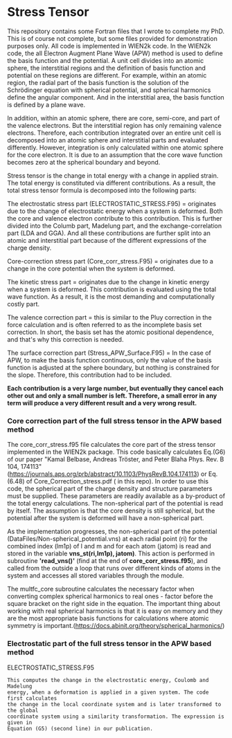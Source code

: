 # Stress Tensor

This repository contains some Fortran files that I wrote to complete my PhD. This is of course not complete, but some files provided for demonstration purposes only. All code is implemented in WIEN2k code. In the WIEN2k code, the all Electron Augment Plane Wave (APW) method is used to define the basis function and the potential. A unit cell divides into an atomic sphere, the interstitial regions and the definition of basis function and potential on these regions are different. For example, within an atomic region, the radial part of the basis function is the solution of the Schrödinger equation with spherical potential, and spherical harmonics define the angular component. And in the interstitial area, the basis function is defined by a plane wave.<br>

In addition, within an atomic sphere, there are core, semi-core, and part of the valence electrons. But the interstitial region has only remaining valence electrons. Therefore, each contribution integrated over an entire unit cell is decomposed into an atomic sphere and interstitial parts and evaluated differently. However, integration is only calculated within one atomic sphere for the core electron. It is due to an assumption that the core wave function becomes zero at the spherical boundary and beyond. <br>

Stress tensor is the change in total energy with a change in applied strain. The total energy is constituted via different contributions. As a result, the total stress tensor formula is decomposed into the following parts:<br>

The electrostatic stress part (ELECTROSTATIC_STRESS.F95)  = originates due to the change of electrostatic energy when a system is deformed.  Both the core and valence electron contribute to this contribution. This is further divided into the Columb part, Madelung part, and the exchange-correlation part (LDA and GGA). And all these contributions are further split into an atomic and interstitial part because of the different expressions of the charge density.<br>

Core-correction stress part (Core_corr_stress.F95) = originates due to a change in the core potential when the system is deformed. <br>

The kinetic stress part  = originates due to the change in kinetic energy when a system is deformed. This contribution is evaluated using the total wave function. As a result, it is the most demanding and computationally costly part.<br>

The valence correction part = this is similar to the Pluy correction in the force calculation and is often referred to as the incomplete basis set correction. In short, the basis set has the atomic positional dependence, and that's why this correction is needed.<br>

The surface correction part (Stress_APW_Surface.F95) = In the case of APW, to make the basis function continuous, only the value of the basis function is adjusted at the sphere boundary, but nothing is constrained for the slope. Therefore, this contribution had to be included.<br>

<b>Each contribution is a very large number, but eventually they cancel each other out and only a small number is left. Therefore, a small error in any term will produce a very different result and a very wrong result.</b>


<h3>Core correction part of the full stress tensor in the APW based method</h3>

The core_corr_stress.f95 file calculates the core part of the stress 
    tensor implemented in the WIEN2k package. This code basically calculates 
    Eq.(G6) of our paper "Kamal Belbase, Andreas Tröster, and Peter Blaha 
    Phys. Rev. B 104, 174113" (https://journals.aps.org/prb/abstract/10.1103/PhysRevB.104.174113) or Eq.(6.48) of Core_Correction_stress.pdf (
    in this repo). In order to use this code, the spherical part 
    of the charge density and structure parameters must be supplied. These 
    parameters are readily available as a by-product of the total energy 
    calculations. The non-spherical part of the potential is read 
    by itself. The assumption is that the core density is still spherical, 
    but the potential after the system is deformed will have a non-spherical part.
     
<p>As the implementation progresses, the non-spherical part of the potential (DataFiles/Non-spherical_potential.vns) at each radial point (ri) for the combined index (lm1p) of l and m and for each atom (jatom) is read and stored in the variable <b>vns_st(ri,lm1p), jatom)</b>. This action is performed in subroutine <b>'read_vns()'</b> (find at the end of <b>core_corr_stress.f95</b>), and called from the outside a loop that runs over different kinds of atoms in the system and accesses all stored variables through the module. </p>

The multfc_core subroutine calculates the necessary factor when converting complex spherical harmonics to real ones - factor before the square bracket on the right side in the equation. The important thing about working with real spherical harmonics is that it is easy on memory and they are the most appropriate basis functions for calculations where atomic symmetry is important.(https://docs.abinit.org/theory/spherical_harmonics/)<br>

<!---
for m > 0 <br>
![\Large y^l_m=\frac{(-1)^m}{\sqrt(2)}(Y_{|m|}^l-Y_{|m|}^{l*})](https://latex.codecogs.com/svg.latex?\Large&space;y^l_m=\frac{(-1)^m}{\sqrt(2)}(Y_{m}^l+Y_{m}^{l*}) ) 
      
for m < 0 <br>  
![\Large y^l_m=\frac{(-1)^m}{i\sqrt(2)}(Y_{|m|}^l-Y_{|m|}^{l*})](https://latex.codecogs.com/svg.latex?\Large&space;y^l_m=\frac{(-1)^m}{i\sqrt(2)}(Y_{|m|}^l-Y_{|m|}^{l*}) ) 

for m = 0 <br>  
![\Large y^l_m=Y_{0}^l](https://latex.codecogs.com/svg.latex?\Large&space;y^l_m=Y_{0}^l ) 
--->

<h3>Electrostatic part of the full stress tensor in the APW based method</h3>
 ELECTROSTATIC_STRESS.F95 <br>
 
    This computes the change in the electrostatic energy, Coulomb and Madelung 
    energy, when a deformation is applied in a given system. The code first calculates
    the change in the local coordinate system and is later transformed to the global 
    coordinate system using a similarity transformation. The expression is given in 
    Equation (G5) (second line) in our publication.
    
     

